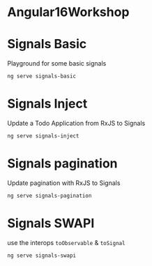# Angular16Workshop

# Signals Basic

Playground for some basic signals

`ng serve signals-basic`

# Signals Inject

Update a Todo Application from RxJS to Signals

`ng serve signals-inject`

# Signals pagination

Update pagination with RxJS to Signals

`ng serve signals-pagination`

# Signals SWAPI

use the interops `toObservable` & `toSignal`

`ng serve signals-swapi`
